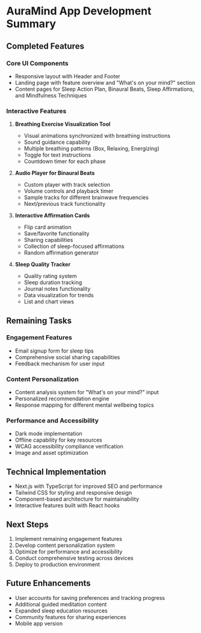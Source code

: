 # AuraMind App Development Summary

## Completed Features

### Core UI Components
- Responsive layout with Header and Footer
- Landing page with feature overview and "What's on your mind?" section
- Content pages for Sleep Action Plan, Binaural Beats, Sleep Affirmations, and Mindfulness Techniques

### Interactive Features
1. **Breathing Exercise Visualization Tool**
   - Visual animations synchronized with breathing instructions
   - Sound guidance capability
   - Multiple breathing patterns (Box, Relaxing, Energizing)
   - Toggle for text instructions
   - Countdown timer for each phase

2. **Audio Player for Binaural Beats**
   - Custom player with track selection
   - Volume controls and playback timer
   - Sample tracks for different brainwave frequencies
   - Next/previous track functionality

3. **Interactive Affirmation Cards**
   - Flip card animation
   - Save/favorite functionality
   - Sharing capabilities
   - Collection of sleep-focused affirmations
   - Random affirmation generator

4. **Sleep Quality Tracker**
   - Quality rating system
   - Sleep duration tracking
   - Journal notes functionality
   - Data visualization for trends
   - List and chart views

## Remaining Tasks

### Engagement Features
- Email signup form for sleep tips
- Comprehensive social sharing capabilities
- Feedback mechanism for user input

### Content Personalization
- Content analysis system for "What's on your mind?" input
- Personalized recommendation engine
- Response mapping for different mental wellbeing topics

### Performance and Accessibility
- Dark mode implementation
- Offline capability for key resources
- WCAG accessibility compliance verification
- Image and asset optimization

## Technical Implementation
- Next.js with TypeScript for improved SEO and performance
- Tailwind CSS for styling and responsive design
- Component-based architecture for maintainability
- Interactive features built with React hooks

## Next Steps
1. Implement remaining engagement features
2. Develop content personalization system
3. Optimize for performance and accessibility
4. Conduct comprehensive testing across devices
5. Deploy to production environment

## Future Enhancements
- User accounts for saving preferences and tracking progress
- Additional guided meditation content
- Expanded sleep education resources
- Community features for sharing experiences
- Mobile app version
